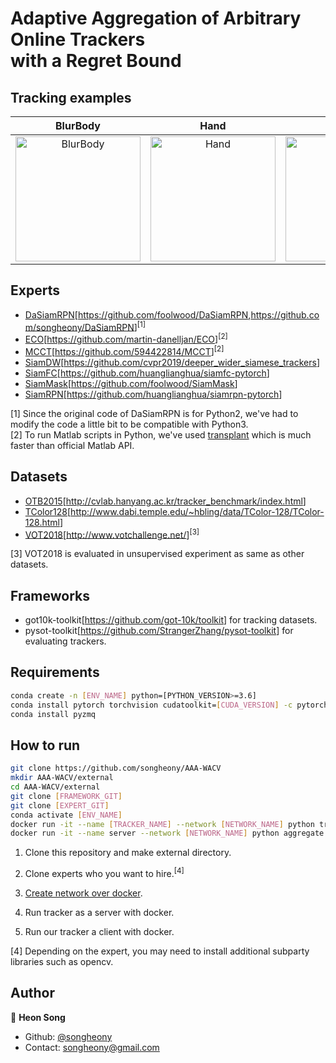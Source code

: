 # Adaptive Aggregation of Arbitrary Online Trackers <br/> with a Regret Bound

## Tracking examples
| BlurBody | Hand | car1 | motocross1 | leaves |
:-------------------------:|:-------------------------:|:-------------------------:|:-------------------------:|:-------------------------:
<a href="https://drive.google.com/uc?export=view&id=1LJ4VQ2CPvTeIwSj3sSqolWxYedEdv2VF"><img border="0" alt="BlurBody" src="https://drive.google.com/uc?export=view&id=1NC2oDGns_zYvJ0jL3yqVolMGedj0LCP8" width="200" height="200"></a> | <a href="https://drive.google.com/uc?export=view&id=1ZJHY52iJwABgZ-GJxEBQmqGcD-URQisH"><img border="0" alt="Hand" src="https://drive.google.com/uc?export=view&id=1j3uoCJd8H95nIMZHVzwA_7U4YcTM-EXY" width="200" height="200"></a>  | <a href="https://drive.google.com/uc?export=view&id=1Z8STxs-WzXG9RwNBui74dM4CERzc2_xN"><img border="0" alt="car1" src="https://drive.google.com/uc?export=view&id=1PAS4AwjqcOnsdTHP-mSdQVbK-FkgURxK" width="200" height="200"></a>  | <a href="https://drive.google.com/uc?export=view&id=1n-4pKK4c-0fn_JX-kUEUKz5J9vs2rsid"><img border="0" alt="motocross1" src="https://drive.google.com/uc?export=view&id=1TGemjJJ-SiUXtdzqLqmwVakNWBU-RggM" width="200" height="200"></a>  | <a href="https://drive.google.com/uc?export=view&id=1AvlAUv4JdllBgr7BYlAUTSDEQ6B6bnIm"><img border="0" alt="leaves" src="https://drive.google.com/uc?export=view&id=11DFpa4vOjzzFA73qvJ1lYHCZVatcnWAb" width="200" height="200"></a>

## Experts

* [DaSiamRPN](https://arxiv.org/abs/1808.06048)[<https://github.com/foolwood/DaSiamRPN>,<https://github.com/songheony/DaSiamRPN>]<sup>[1]</sup>
* [ECO](https://arxiv.org/abs/1611.09224)[<https://github.com/martin-danelljan/ECO>]<sup>[2]</sup>
* [MCCT](http://openaccess.thecvf.com/content_cvpr_2018/papers/Wang_Multi-Cue_Correlation_Filters_CVPR_2018_paper.pdf)[<https://github.com/594422814/MCCT>]<sup>[2]</sup>
* [SiamDW](https://arxiv.org/abs/1901.01660)[<https://github.com/cvpr2019/deeper_wider_siamese_trackers>]
* [SiamFC](https://arxiv.org/abs/1606.09549)[<https://github.com/huanglianghua/siamfc-pytorch>]
* [SiamMask](https://arxiv.org/abs/1812.05050)[<https://github.com/foolwood/SiamMask>]
* [SiamRPN](http://openaccess.thecvf.com/content_cvpr_2018/papers/Li_High_Performance_Visual_CVPR_2018_paper.pdf)[<https://github.com/huanglianghua/siamrpn-pytorch>]

[1] Since the original code of DaSiamRPN is for Python2, we've had to modify the code a little bit to be compatible with Python3.  
[2] To run Matlab scripts in Python, we've used [transplant](https://github.com/bastibe/transplant) which is much faster than official Matlab API.

## Datasets

* [OTB2015](https://ieeexplore.ieee.org/document/7001050)[<http://cvlab.hanyang.ac.kr/tracker_benchmark/index.html>]
* [TColor128](https://ieeexplore.ieee.org/document/7277070)[<http://www.dabi.temple.edu/~hbling/data/TColor-128/TColor-128.html>]
* [VOT2018](https://link.springer.com/chapter/10.1007/978-3-030-11009-3_1)[<http://www.votchallenge.net/>]<sup>[3]</sup>

[3] VOT2018 is evaluated in unsupervised experiment as same as other datasets.

## Frameworks

* got10k-toolkit[<https://github.com/got-10k/toolkit>] for tracking datasets.
* pysot-toolkit[<https://github.com/StrangerZhang/pysot-toolkit>] for evaluating trackers.

## Requirements

```sh
conda create -n [ENV_NAME] python=[PYTHON_VERSION>=3.6]
conda install pytorch torchvision cudatoolkit=[CUDA_VERSION] -c pytorch
conda install pyzmq
```

## How to run

```sh
git clone https://github.com/songheony/AAA-WACV
mkdir AAA-WACV/external
cd AAA-WACV/external
git clone [FRAMEWORK_GIT]
git clone [EXPERT_GIT]
conda activate [ENV_NAME]
docker run -it --name [TRACKER_NAME] --network [NETWORK_NAME] python tracker.py -e [TRACKER_NAME]
docker run -it --name server --network [NETWORK_NAME] python aggregate.py -t [TRACKERS_NAME] -d [DATASETS_NAME]
```

1. Clone this repository and make external directory.

2. Clone experts who you want to hire.<sup>[4]</sup>

3. [Create network over docker](https://docs.docker.com/network/network-tutorial-overlay/).

4. Run tracker as a server with docker.

5. Run our tracker a client with docker.

[4] Depending on the expert, you may need to install additional subparty libraries such as opencv.

## Author

👤 **Heon Song**

* Github: [@songheony](https://github.com/songheony)
* Contact: songheony@gmail.com
